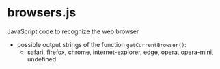 # browsers.js
JavaScript code to recognize the web browser

- possible output strings of the function `getCurrentBrowser()`:
  - safari, firefox, chrome, internet-explorer, edge, opera, opera-mini, undefined
  
